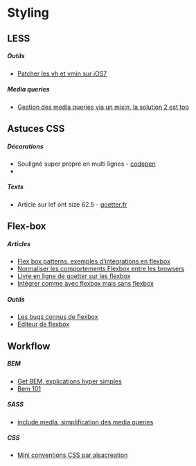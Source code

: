 # Styling



## LESS

##### Outils
- [Patcher les vh et vmin sur iOS7](https://gist.github.com/zaygraveyard/dc4ca2cb5271d6e8d641#file-viewport-units-ios-less)

##### Media queries
- [Gestion des media queries via un mixin, la solution 2 est top](http://www.iambacon.co.uk/blog/life-is-now-easier-create-media-query-mixins-with-rulesets-less-css)


## Astuces CSS

##### Décorations
- Souligné super propre en multi lignes - [codepen](https://codepen.io/jonneal/pen/PzGYEE)
- 

##### Texts
- Article sur lef ont size 62.5 - [goetter.fr](https://blog.goetter.fr/2016/07/05/lastuce-du-font-size-62-5-oui-non-ou-ca-depend/)


## Flex-box

##### Articles
- [Flex box patterns, exemples d'intégrations en flexbox](http://www.flexboxpatterns.com/home)
- [Normaliser les comportements Flexbox entre les browsers](http://philipwalton.com/articles/normalizing-cross-browser-flexbox-bugs/)
- [Livre en ligne de goetter sur les flexbox](http://goetter.fr/livres/flexbox/)
- [Intégrer comme avec flexbox mais sans flexbox](http://kyusuf.com/post/almost-complete-guide-to-flexbox-without-flexbox)

##### Outils
- [Les bugs connus de flexbox](https://github.com/philipwalton/flexbugs)
- [Editeur de flexbox](http://briandiehr.com/#/layout-editor?_k=mq4ua6)


## Workflow

##### BEM
- [Get BEM, explications hyper simples](http://getbem.com/naming/)
- [Bem 101](https://css-tricks.com/bem-101/)

##### SASS
- [include media, simplification des media queries](http://include-media.com/)

##### CSS
- [Mini conventions CSS par alsacreation](http://www.alsacreations.com/article/lire/1707-mini-convention-css.html)
